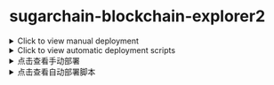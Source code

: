 #  sugarchain-blockchain-explorer2

<details>
<summary>Click to view manual deployment</summary>
<br>
Simple blockchain explorer

A web page explorer written in JavaScript and running in the nodejs.

*Note: You only need to set a reachable API address to use it normally, and the block browser does not need to be on the same server as the API node*

### Requires

*  Ubuntu >= 20.04
*  node.js >= 12.14.0

### nvm install
	
	sudo apt-get update
	cd && curl -o- https://raw.githubusercontent.com/creationix/nvm/v0.33.9/install.sh | bash

	vim /etc/profile

Append at the end of the file

	export NVM_DIR="$HOME/.nvm"
	[ -s "$NVM_DIR/nvm.sh" ] && . "$NVM_DIR/nvm.sh"  # This loads nvm
	[ -s "$NVM_DIR/bash_completion" ] && . "$NVM_DIR/bash_completion"  # This loads nvm bash_completion
	
Then `:wq` save and re source the file

	source /etc/profile

### Nodejs install

	nvm install v12.14.0

### Get the source

    git clone https://github.com/bailaoshijiadao/sugarchain-blockchain-explorer2

### Install node modules

    cd sugarchain-blockchain-explorer2 && npm install

### Configure Port

*Make required changes in sugarchain-blockchain-explorer2/bin/www*

*settings* *port* default 3099

### Configure API adress

*Make required changes in sugarchain-blockchain-explorer2/views/index.ejs*

	var networksConfigs = {
		'SUGAR': {
			'name': 'Main Network (SUGAR)',
			// 'api': 'https://api.sugarchain.org',
			//'api': 'https://api.sugar.wtf',
			'api': 'https://api.sugarchain.net',
			'ticker': 'SUGAR',
			'decimals': 8,
			'hrp': 'sugar'
		},
	}

*make sure to change SugarChain node credentials in `api` can successfully connect*

### Start Explorer

    npm start

### COMPLETE


# Optional Settings

## PM2 settings

PM2 is an excellent Node process management tool that can help applications automatically restart after a crash.

### PM2 install

	npm install pm2 -g

### Start Explorer

Stop the block Explorer first, then use this command to start

	cd sugarchain-blockchain-explorer2
	pm2 start ./bin/www --name sugarchain-blockchain-explorer2

### View project information

	pm2 info sugarchain-blockchain-explorer2

### View resource usage

	pm2 monit
	
## Domain settings

### Point domain to your server

### Install Nginx

	sudo apt-get update
	sudo apt install nginx -y
	
### Create nginx config (replace explorer2.example.com with your domain)

	sudo unlink /etc/nginx/sites-enabled/explorer2.example.com.conf
	rm -rf /etc/nginx/sites-available/explorer2.example.com.conf
	sudo vim /etc/nginx/sites-available/explorer2.example.com.conf
	
Write the following content (replace explorer2.example.com with your domain)
	
	server {
		server_name explorer2.example.com;

		location / {
			proxy_pass http://localhost:3099;
			proxy_http_version 1.1;
			proxy_set_header Upgrade $http_upgrade;
			proxy_set_header Connection 'upgrade';
			proxy_set_header Host $host;
			proxy_cache_bypass $http_upgrade;
		}

		location /socket.io {
			include proxy_params;
			proxy_http_version 1.1;
			proxy_buffering off;
			proxy_set_header Upgrade $http_upgrade;
			proxy_set_header Connection "Upgrade";
			proxy_pass http://127.0.0.1:3099/socket.io;
		}

		listen 80;
	}

### Activate nginx config (replace explorer2.example.com with your domain)

	sudo ln -s /etc/nginx/sites-available/explorer2.example.com.conf /etc/nginx/sites-enabled
	
### Install certbot for ssl certificate

	sudo apt install snapd -y
	sudo snap install --classic certbot
	
### Obtain certificate (replace explorer2.example.com with your domain)

	sudo certbot --nginx -d explorer2.example.com
	
After that blockchain explorer should be accessible via domain you pointed	

</details>

<details>
<summary>Click to view automatic deployment scripts</summary>

Automatic deployment script command

	bash -i <(curl -s https://raw.githubusercontent.com/bailaoshijiadao/multitool-sugarchain/master/linux-sugarchain-explorer2-en.sh)
	
Enter the number 1 to start automatic deployment

After completion, enter the number 8 to set the domain name

</details>

<details>
<summary>点击查看手动部署</summary>
<br>
简单的网页区块链浏览器

一个用JavaScript编写并在nodejs中运行的网页区块链浏览器

*注意: 您只需要设置一个可访问的 API 地址即可正常使用，网页区块浏览器不需要与 API 节点位于同一服务器上*

### 依赖

*  Ubuntu >= 20.04
*  node.js >= 12.14.0

### nvm 安装
	
	sudo apt-get update
	cd && curl -o- https://raw.githubusercontent.com/creationix/nvm/v0.33.9/install.sh | bash

	vim /etc/profile

英文输入法状态下按下字母i按键, 在文件最后追加以下内容

	export NVM_DIR="$HOME/.nvm"
	[ -s "$NVM_DIR/nvm.sh" ] && . "$NVM_DIR/nvm.sh"  # This loads nvm
	[ -s "$NVM_DIR/bash_completion" ] && . "$NVM_DIR/bash_completion"  # This loads nvm bash_completion
	
然后按下 `Esc` 按键, 输入 `:wq` 保存并重新加载系统环境变量并立即生效

	source /etc/profile

### Nodejs 安装

	nvm install v12.14.0

### 获取源码

    git clone https://github.com/bailaoshijiadao/sugarchain-blockchain-explorer2

### 安装node依赖

    cd sugarchain-blockchain-explorer2 && npm install

### 设置端口

*sugarchain-blockchain-explorer2/bin/www 路径的文件中进行必要的更改*

*修改* *port* 默认端口 3099

### 设置 API 地址

*sugarchain-blockchain-explorer2/views/index.ejs 路径的文件中进行必要的更改*

	var networksConfigs = {
		'SUGAR': {
			'name': 'Main Network (SUGAR)',
			// 'api': 'https://api.sugarchain.org',
			//'api': 'https://api.sugar.wtf',
			'api': 'https://api.sugarchain.net',
			'ticker': 'SUGAR',
			'decimals': 8,
			'hrp': 'sugar'
		},
	}

*确保更改 `api`中的糖链节点凭据可以成功连接*

### 启动区块浏览器

    npm start

### 完成


# 可选的一些设置

## PM2 设置

PM2是一个优秀的节点进程管理工具, 可以帮助应用程序在崩溃后自动重启

### PM2 安装

	npm install pm2 -g

### 使用 PM2 启动区块浏览器

首先应停止前面运行的区块浏览器的运行, 如果没有启动可忽略, 然后再使用下面命令启动即可

	cd sugarchain-blockchain-explorer2
	pm2 start ./bin/www --name sugarchain-blockchain-explorer2

### 查看 PM2 区块浏览器项目信息

	pm2 info sugarchain-blockchain-explorer2

### 查看资源使用情况

	pm2 monit

## 域名设置

### 将域名解析到自己服务器的IP地址

### 安装 Nginx

	sudo apt-get update
	sudo apt install nginx -y
	
### 创建 nginx 配置文件 (将 explorer2.example.com 替换为你的域名)

	sudo unlink /etc/nginx/sites-enabled/explorer2.example.com.conf
	rm -rf /etc/nginx/sites-available/explorer2.example.com.conf
	sudo vim /etc/nginx/sites-available/explorer2.example.com.conf
	
写入以下内容 (将 explorer2.example.com 替换为你的域名)
	
	server {
		server_name explorer2.example.com;

		location / {
			proxy_pass http://localhost:3099;
			proxy_http_version 1.1;
			proxy_set_header Upgrade $http_upgrade;
			proxy_set_header Connection 'upgrade';
			proxy_set_header Host $host;
			proxy_cache_bypass $http_upgrade;
		}

		location /socket.io {
			include proxy_params;
			proxy_http_version 1.1;
			proxy_buffering off;
			proxy_set_header Upgrade $http_upgrade;
			proxy_set_header Connection "Upgrade";
			proxy_pass http://127.0.0.1:3099/socket.io;
		}

		listen 80;
	}

### 激活 nginx 配置 (将 explorer2.example.com 替换为你的域名)

	sudo ln -s /etc/nginx/sites-available/explorer2.example.com.conf /etc/nginx/sites-enabled
	
### 为 ssl 证书安装 certbot

	sudo apt install snapd -y
	sudo snap install --classic certbot
	
### 获得证书 (将 explorer2.example.com 替换为你的域名)

	sudo certbot --nginx -d explorer2.example.com
	
之后, 区块浏览器应该可以通过你指向的域名进行访问

</details>

<details>
<summary>点击查看自动部署脚本</summary>

自动部署脚本命令

	bash -i <(curl -s https://raw.githubusercontent.com/bailaoshijiadao/multitool-sugarchain/master/linux-sugarchain-explorer2-cn.sh)
	
输入数字 1 启动自动部署

部署完成后, 输入数字 8 设置域名

</details>
